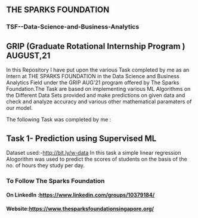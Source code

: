 ## THE SPARKS FOUNDATION

### TSF--Data-Science-and-Business-Analytics
 
## GRIP (Graduate Rotational Internship Program ) AUGUST,21 

In this Repository I have put upon the various Task completed by me as an Intern at THE SPARKS FOUNDATION in the Data Science and Business Analytics Field under the GRIP AUG'21 program offered by The Sparks Foundation.The  Task are based on implementing various ML Algorithms on the Different Data Sets provided and make predictions on given data and check and analyze accuracy and various other mathematical paramaters of our model.
 
 The following Task was completed by me :
 ## Task 1- Prediction using Supervised ML
 Dataset used:-http://bit.ly/w-data
 In this task a simple linear regression Alogorithm was used to predict the scores of students on the basis of the no. of hours they study per day.
 
 
### To Follow The Sparks Foundation 
#### On LinkedIn :https://www.linkedin.com/groups/10379184/
#### Website:https://www.thesparksfoundationsingapore.org/
